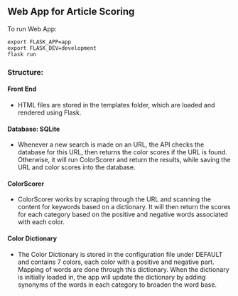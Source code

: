 ## Web App for Article Scoring
To run Web App:
```
export FLASK_APP=app
export FLASK_DEV=development
flask run
```
### Structure:
#### Front End
- HTML files are stored in the templates folder, which are loaded and rendered using Flask.

#### Database: SQLite
- Whenever a new search is made on an URL, the API checks the database for this URL, then returns the color scores if the URL is found. Otherwise, it will run ColorScorer and return the results, while saving the URL and color scores into the database.

#### ColorScorer
- ColorScorer works by scraping through the URL and scanning the content for keywords based on a dictionary. It will then return the scores for each category based on the positive and negative words associated with each color.

#### Color Dictionary
- The Color Dictionary is stored in the configuration file under DEFAULT and contains 7 colors, each color with a positive and negative part. Mapping of words are done through this dictionary. When the dictionary is initially loaded in, the app will update the dictionary by adding synonyms of the words in each category to broaden the word base.